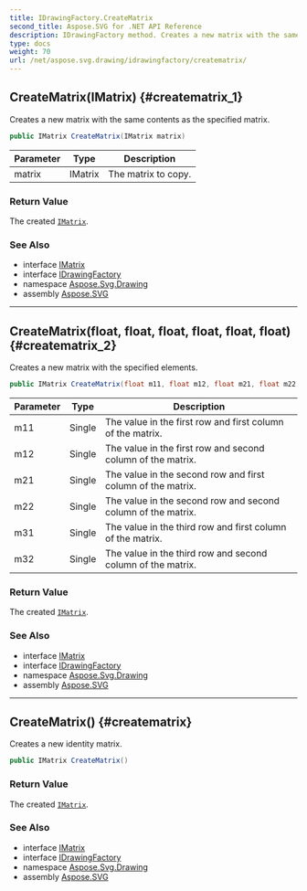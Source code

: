 ```yaml
---
title: IDrawingFactory.CreateMatrix
second_title: Aspose.SVG for .NET API Reference
description: IDrawingFactory method. Creates a new matrix with the same contents as the specified matrix
type: docs
weight: 70
url: /net/aspose.svg.drawing/idrawingfactory/creatematrix/
---
```

## CreateMatrix(IMatrix) {#creatematrix_1}

Creates a new matrix with the same contents as the specified matrix.

```csharp
public IMatrix CreateMatrix(IMatrix matrix)
```

| Parameter | Type | Description |
| --- | --- | --- |
| matrix | IMatrix | The matrix to copy. |

### Return Value

The created [`IMatrix`](../../imatrix/).

### See Also

* interface [IMatrix](../../imatrix/)
* interface [IDrawingFactory](../)
* namespace [Aspose.Svg.Drawing](../../../aspose.svg.drawing/)
* assembly [Aspose.SVG](../../../)

---

## CreateMatrix(float, float, float, float, float, float) {#creatematrix_2}

Creates a new matrix with the specified elements.

```csharp
public IMatrix CreateMatrix(float m11, float m12, float m21, float m22, float m31, float m32)
```

| Parameter | Type | Description |
| --- | --- | --- |
| m11 | Single | The value in the first row and first column of the matrix. |
| m12 | Single | The value in the first row and second column of the matrix. |
| m21 | Single | The value in the second row and first column of the matrix. |
| m22 | Single | The value in the second row and second column of the matrix. |
| m31 | Single | The value in the third row and first column of the matrix. |
| m32 | Single | The value in the third row and second column of the matrix. |

### Return Value

The created [`IMatrix`](../../imatrix/).

### See Also

* interface [IMatrix](../../imatrix/)
* interface [IDrawingFactory](../)
* namespace [Aspose.Svg.Drawing](../../../aspose.svg.drawing/)
* assembly [Aspose.SVG](../../../)

---

## CreateMatrix() {#creatematrix}

Creates a new identity matrix.

```csharp
public IMatrix CreateMatrix()
```

### Return Value

The created [`IMatrix`](../../imatrix/).

### See Also

* interface [IMatrix](../../imatrix/)
* interface [IDrawingFactory](../)
* namespace [Aspose.Svg.Drawing](../../../aspose.svg.drawing/)
* assembly [Aspose.SVG](../../../)
